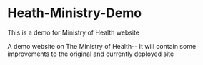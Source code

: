 # Heath-Ministry-Demo
This is a demo for Ministry of Health website

A demo website on The Ministry of Health--
It will contain some improvements to the original and currently deployed site
